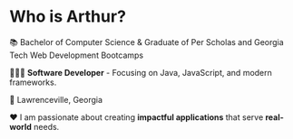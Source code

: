 # Who is Arthur?

📚 Bachelor of Computer Science & Graduate of Per Scholas and Georgia Tech Web Development Bootcamps

👨🏻‍💻 **Software Developer** - Focusing on Java, JavaScript, and modern frameworks.

📍 Lawrenceville, Georgia

❤️ I am passionate about creating **impactful applications** that serve **real-world** needs.
